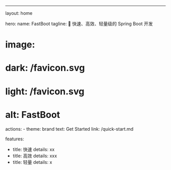 ---
layout: home

hero:
  name: FastBoot
  tagline: 🚀 快速、高效、轻量级的 Spring Boot 开发
  # image:
  #   dark: /favicon.svg
  #   light: /favicon.svg
  #   alt: FastBoot
  actions:
    - theme: brand
      text: Get Started
      link: /quick-start.md

features:
  - title: 快速
    details: xx
  - title: 高效
    details: xxx
  - title: 轻量
    details: x